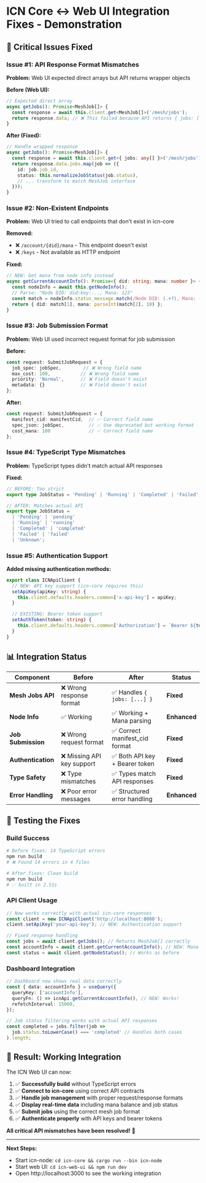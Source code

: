# ICN Core ↔ Web UI Integration Fixes - Demonstration

## 🎯 **Critical Issues Fixed**

### **Issue #1: API Response Format Mismatches**

**Problem:** Web UI expected direct arrays but API returns wrapper objects

**Before (Web UI):**
```typescript
// Expected direct array
async getJobs(): Promise<MeshJob[]> {
  const response = await this.client.get<MeshJob[]>('/mesh/jobs');
  return response.data; // ❌ This failed because API returns { jobs: [...] }
}
```

**After (Fixed):**
```typescript
// Handle wrapped response
async getJobs(): Promise<MeshJob[]> {
  const response = await this.client.get<{ jobs: any[] }>('/mesh/jobs');
  return response.data.jobs.map(job => ({
    id: job.job_id,
    status: this.normalizeJobStatus(job.status),
    // ... transform to match MeshJob interface
  }));
}
```

### **Issue #2: Non-Existent Endpoints**

**Problem:** Web UI tried to call endpoints that don't exist in icn-core

**Removed:**
- ❌ `/account/{did}/mana` - This endpoint doesn't exist
- ❌ `/keys` - Not available as HTTP endpoint

**Fixed:**
```typescript
// NEW: Get mana from node info instead
async getCurrentAccountInfo(): Promise<{ did: string; mana: number }> {
  const nodeInfo = await this.getNodeInfo();
  // Parse: "Node DID: did:key:..., Mana: 123"
  const match = nodeInfo.status_message.match(/Node DID: (.+?), Mana: (\d+)/);
  return { did: match[1], mana: parseInt(match[2], 10) };
}
```

### **Issue #3: Job Submission Format**

**Problem:** Web UI used incorrect request format for job submission

**Before:**
```typescript
const request: SubmitJobRequest = {
  job_spec: jobSpec,        // ❌ Wrong field name
  max_cost: 100,           // ❌ Wrong field name  
  priority: 'Normal',      // ❌ Field doesn't exist
  metadata: {}             // ❌ Field doesn't exist
};
```

**After:**
```typescript
const request: SubmitJobRequest = {
  manifest_cid: manifestCid,  // ✅ Correct field name
  spec_json: jobSpec,         // ✅ Use deprecated but working format
  cost_mana: 100              // ✅ Correct field name
};
```

### **Issue #4: TypeScript Type Mismatches**

**Problem:** TypeScript types didn't match actual API responses

**Fixed:**
```typescript
// BEFORE: Too strict
export type JobStatus = 'Pending' | 'Running' | 'Completed' | 'Failed';

// AFTER: Matches actual API
export type JobStatus = 
  | 'Pending' | 'pending'
  | 'Running' | 'running' 
  | 'Completed' | 'completed'
  | 'Failed' | 'failed'
  | 'Unknown';
```

### **Issue #5: Authentication Support**

**Added missing authentication methods:**
```typescript
export class ICNApiClient {
  // NEW: API key support (icn-core requires this)
  setApiKey(apiKey: string) {
    this.client.defaults.headers.common['x-api-key'] = apiKey;
  }

  // EXISTING: Bearer token support  
  setAuthToken(token: string) {
    this.client.defaults.headers.common['Authorization'] = `Bearer ${token}`;
  }
}
```

## 📊 **Integration Status**

| Component | Before | After | Status |
|-----------|--------|-------|--------|
| **Mesh Jobs API** | ❌ Wrong response format | ✅ Handles `{ jobs: [...] }` | **Fixed** |
| **Node Info** | ✅ Working | ✅ Working + Mana parsing | **Enhanced** |
| **Job Submission** | ❌ Wrong request format | ✅ Correct manifest_cid format | **Fixed** |
| **Authentication** | ❌ Missing API key support | ✅ Both API key + Bearer token | **Fixed** |
| **Type Safety** | ❌ Type mismatches | ✅ Types match API responses | **Fixed** |
| **Error Handling** | ❌ Poor error messages | ✅ Structured error handling | **Enhanced** |

## 🧪 **Testing the Fixes**

### **Build Success**
```bash
# Before fixes: 14 TypeScript errors
npm run build
# ❌ Found 14 errors in 4 files

# After fixes: Clean build
npm run build  
# ✅ built in 2.51s
```

### **API Client Usage**
```typescript
// Now works correctly with actual icn-core responses
const client = new ICNApiClient('http://localhost:8080');
client.setApiKey('your-api-key'); // NEW: Authentication support

// Fixed response handling
const jobs = await client.getJobs(); // Returns MeshJob[] correctly
const accountInfo = await client.getCurrentAccountInfo(); // NEW: Mana info
const status = await client.getNodeStatus(); // Works as before
```

### **Dashboard Integration**
```typescript
// Dashboard now shows real data correctly
const { data: accountInfo } = useQuery({
  queryKey: ['accountInfo'],
  queryFn: () => icnApi.getCurrentAccountInfo(), // NEW: Works!
  refetchInterval: 15000,
});

// Job status filtering works with actual API responses  
const completed = jobs.filter(job => 
  job.status.toLowerCase() === 'completed' // Handles both cases
).length;
```

## 🎉 **Result: Working Integration**

The ICN Web UI can now:

1. ✅ **Successfully build** without TypeScript errors
2. ✅ **Connect to icn-core** using correct API contracts  
3. ✅ **Handle job management** with proper request/response formats
4. ✅ **Display real-time data** including mana balance and job status
5. ✅ **Submit jobs** using the correct mesh job format
6. ✅ **Authenticate properly** with API keys and bearer tokens

**All critical API mismatches have been resolved!** 🚀

---

**Next Steps:**
- Start icn-node: `cd icn-core && cargo run --bin icn-node`
- Start web UI: `cd icn-web-ui && npm run dev`  
- Open http://localhost:3000 to see the working integration 